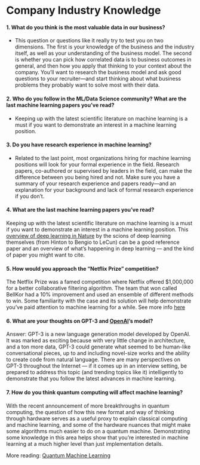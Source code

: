 # Company Industry Knowledge


#### 1. What do you think is the most valuable data in our business?
- This question or questions like it really try to test you on two dimensions. The first is your knowledge of the business and the industry itself, as well as your understanding of the business model. The second is whether you can pick how correlated data is to business outcomes in general, and then how you apply that thinking to your context about the company. You’ll want to research the business model and ask good questions to your recruiter—and start thinking about what business problems they probably want to solve most with their data.

#### 2. Who do you follow in the ML/Data Science community? What are the last machine learning papers you’ve read?
 - Keeping up with the latest scientific literature on machine learning is a must if you want to demonstrate an interest in a machine learning position.

#### 3. Do you have research experience in machine learning?
 - Related to the last point, most organizations hiring for machine learning positions will look for your formal experience in the field. Research papers, co-authored or supervised by leaders in the field, can make the difference between you being hired and not. Make sure you have a summary of your research experience and papers ready—and an explanation for your background and lack of formal research experience if you don’t.

#### 4. What are the last machine learning papers you’ve read?
Keeping up with the latest scientific literature on machine learning is a must if you want to demonstrate an interest in a machine learning position. This [overview of deep learning in Nature](http://www.cs.toronto.edu/~hinton/absps/NatureDeepReview.pdf) by the scions of deep learning themselves (from Hinton to Bengio to LeCun) can be a good reference paper and an overview of what’s happening in deep learning — and the kind of paper you might want to cite.

#### 5. How would you approach the “Netflix Prize” competition?
The Netflix Prize was a famed competition where Netflix offered $1,000,000 for a better collaborative filtering algorithm. The team that won called BellKor had a 10% improvement and used an ensemble of different methods to win. Some familiarity with the case and its solution will help demonstrate you’ve paid attention to machine learning for a while. See more info [here](https://en.wikipedia.org/wiki/Netflix_Prize)

#### 6. What are your thoughts on GPT-3 and [OpenAI](https://openai.com/)’s model?
Answer: GPT-3 is a new language generation model developed by OpenAI. It was marked as exciting because with very little change in architecture, and a ton more data, GPT-3 could generate what seemed to be human-like conversational pieces, up to and including novel-size works and the ability to create code from natural language. There are many perspectives on GPT-3 throughout the Internet — if it comes up in an interview setting, be prepared to address this topic (and trending topics like it) intelligently to demonstrate that you follow the latest advances in machine learning.


#### 7. How do you think quantum computing will affect machine learning?
With the recent announcement of more breakthroughs in quantum computing, the question of how this new format and way of thinking through hardware serves as a useful proxy to explain classical computing and machine learning, and some of the hardware nuances that might make some algorithms much easier to do on a quantum machine. Demonstrating some knowledge in this area helps show that you’re interested in machine learning at a much higher level than just implementation details.

More reading: [Quantum Machine Learning](https://arxiv.org/abs/1611.09347)
